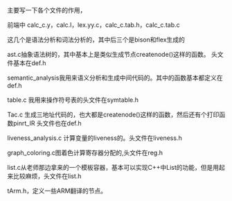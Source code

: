 主要写一下各个文件的作用，

前端中 calc_c.y，calc.l，lex.yy.c，calc_c.tab.h，calc_c.tab.c

这几个是语法分析和词法分析的，其中后三个是bison和flex生成的

ast.c抽象语法树的，其中基本上是类似生成节点createnode()这样的函数。 头文件基本在def.h

semantic_analysis我用来语义分析和生成中间代码的。其中的函数基本都定义在def.h

table.c 我用来操作符号表的头文件在symtable.h

Tac.c 生成三地址代码的，也大都是createnode()这样的函数，然后还有个打印函数pinrt_IR 头文件也在def.h

liveness_analysis.c 计算变量的liveness的。头文件在liveness.h

graph_coloring.c图着色计算寄存器分配的,头文件在reg.h

list.c从老师那边拿来的一个模板容器，基本可以实现C++中List的功能，但是用起来比较麻烦，头文件在list.h

tArm.h，定义一些ARM翻译的节点。